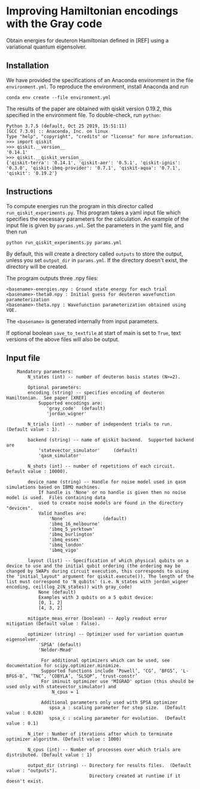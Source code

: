 # Improving Hamiltonian encodings with the Gray code

Obtain energies for deuteron Hamiltonian defined in [REF] using a variational quantum eigensolver.

## Installation

We have provided the specifications of an Anaconda environment in the file `environment.yml`. To reproduce the environment, install Anaconda and run
```
conda env create --file environment.yml
```

The results of the paper are obtained with qiskit version 0.19.2, this specified in the environment file.
To double-check, run `python`: 
```
Python 3.7.5 (default, Oct 25 2019, 15:51:11) 
[GCC 7.3.0] :: Anaconda, Inc. on linux
Type "help", "copyright", "credits" or "license" for more information.
>>> import qiskit
>>> qiskit.__version__
'0.14.1'
>>> qiskit.__qiskit_version__
{'qiskit-terra': '0.14.1', 'qiskit-aer': '0.5.1', 'qiskit-ignis': '0.3.0', 'qiskit-ibmq-provider': '0.7.1', 'qiskit-aqua': '0.7.1', 'qiskit': '0.19.2'}
```

## Instructions

To compute energies run the program in this director called `run_qiskit_experiments.py`.  This program takes a yaml input file which specifies the necessary parameters for the calculation.  An example of the input file is given by `params.yml`.  Set the parameters in the yaml file, and then run
```
python run_qiskit_experiments.py params.yml
```
By default, this will create a directory called `outputs` to store the output, unless you set `output_dir` in `params.yml`. If the directory doesn't exist, the directory will be created.

The program outputs three .npy files: 
```
<basename>-energies.npy : Ground state energy for each trial
<basename>-theta0.npy : Initial guess for deuteron wavefunction parameterization
<basename>-theta.npy : Wavefunction parameterization obtained using VQE. 
```
The `<basename>` is generated internally from input parameters.  

If optional boolean `save_to_textfile` at start of main is set to `True`, text versions of the above files will also be output. 

## Input file
```
    Mandatory parameters:
        N_states (int) -- number of deuteron basis states (N>=2).  
     
        Optional parameters:
        encoding (string) -- specifies encoding of deuteron Hamiltonian.  See paper [XREF]
            Supported encodings are:
               'gray_code'  (default)
               'jordan_wigner' 
     
        N_trials (int) -- number of independent trials to run.  (Default value : 1). 
     
        backend (string) -- name of qiskit backend.  Supported backend are 
            'statevector_simulator'     (default)
            'qasm_simulator'
     
        N_shots (int) -- number of repetitions of each circuit.  Default value : 10000). 
     
        device_name (string) -- Handle for noise model used in qasm simulations based on IBMQ machines.  
            If handle is 'None' or no handle is given then no noise model is used.  Files containing data 
            used to create noise models are found in the directory "devices".  
            Valid handles are:
                'None'              (default)
                'ibmq_16_melbourne'
                'ibmq_5_yorktown'
                'ibmq_burlington'
                'ibmq_essex'
                'ibmq_london'
                'ibmq_vigo'

        layout (list) -- Specification of which physical qubits on a device to use and the initial qubit ordering (the ordering may be changed by SWAPs during circuit execution, this corresponds to using the "initial_layout" argument for qiskit.execute()). The length of the list must correspond to 'N_qubits' (i.e. N_states with jordan_wigner encoding, ceil(log_2(N_states)) with gray_code)
            None (default)
            Examples with 3 qubits on a 5 qubit device:
            [0, 1, 2]
            [4, 3, 2]
     
        mitigate_meas_error (boolean) -- Apply readout error mitigation (Default value : False). 
     
        optimizer (string) -- Optimizer used for variation quantum eigensolver.
            'SPSA' (default)
            'Nelder-Mead' 
     
             For additional optimizers which can be used, see documentation for scipy.optimizer.minimize.
             Supported functions include ‘Powell’, ‘CG’, ‘BFGS’, 'L-BFGS-B’, ‘TNC’, ‘COBYLA’, ‘SLSQP’, ‘trust-constr’
             For iminuit optimizer use 'MIGRAD' option (this should be used only with statevector_simulator) and
                 N_cpus = 1
     
             Additional parameters only used with SPSA optimizer         
                spsa_a : scaling parameter for step size.  (Default value : 0.628)
                spsa_c : scaling parameter for evolution.  (Default value : 0.1)
     
        N_iter : Number of iterations after which to terminate optimizer algorithm. (Default value : 1000)
     
        N_cpus (int) -- Number of processes over which trials are distributed. (Default value : 1)
     
        output_dir (string) -- Directory for results files.  (Default value : "outputs"). 
                               Directory created at runtime if it doesn't exist.
```

